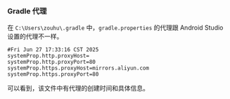### Gradle 代理

在 `C:\Users\zouhu\.gradle` 中，`gradle.properties` 的代理跟 Android Studio 设置的代理不一样。

```properties
#Fri Jun 27 17:33:16 CST 2025
systemProp.http.proxyHost=
systemProp.http.proxyPort=80
systemProp.https.proxyHost=mirrors.aliyun.com
systemProp.https.proxyPort=80
```

可以看到，该文件中有代理的创建时间和具体信息。